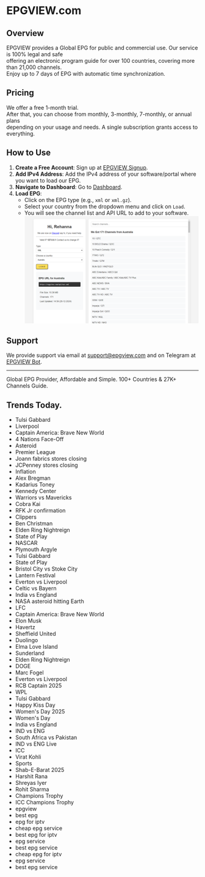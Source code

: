# EPGVIEW.com



## Overview
EPGVIEW provides a Global EPG for public and commercial use. Our service is 100% legal and safe\
offering an electronic program guide for over 100 countries, covering more than 21,000 channels.\
Enjoy up to 7 days of EPG with automatic time synchronization.

## Pricing
We offer a free 1-month trial. \
After that, you can choose from monthly, 3-monthly, 7-monthly, or annual plans \
depending on your usage and needs. A single subscription grants access to everything.

## How to Use
1. **Create a Free Account**: Sign up at [EPGVIEW Signup](https://epgview.com/signup.php).
2. **Add IPv4 Address**: Add the IPv4 address of your software/portal where you want to load our EPG.
3. **Navigate to Dashboard**: Go to [Dashboard](https://epgview.com/dashboard.php).
4. **Load EPG**:
   - Click on the EPG type (e.g., `xml` or `xml.gz`).
   - Select your country from the dropdown menu and click on `Load`.
   - You will see the channel list and API URL to add to your software.
![EPGVIEW](img/dashboard.png)
## Support
We provide support via email at [support@epgview.com](mailto:support@epgview.com) and on Telegram at [EPGVIEW Bot](https://t.me/epgview_bot).

---

Global EPG Provider, Affordable and Simple. 100+ Countries & 27K+ Channels Guide.

## Trends Today.

- Tulsi Gabbard
- Liverpool
- Captain America: Brave New World
- 4 Nations Face-Off
- Asteroid
- Premier League
- Joann fabrics stores closing
- JCPenney stores closing
- Inflation
- Alex Bregman
- Kadarius Toney
- Kennedy Center
- Warriors vs Mavericks
- Cobra Kai
- RFK Jr confirmation
- Clippers
- Ben Christman
- Elden Ring Nightreign
- State of Play
- NASCAR
- Plymouth Argyle
- Tulsi Gabbard
- State of Play
- Bristol City vs Stoke City
- Lantern Festival
- Everton vs Liverpool
- Celtic vs Bayern
- India vs England
- NASA asteroid hitting Earth
- LFC
- Captain America: Brave New World
- Elon Musk
- Havertz
- Sheffield United
- Duolingo
- Elma Love Island
- Sunderland
- Elden Ring Nightreign
- DOGE
- Marc Fogel
- Everton vs Liverpool
- RCB Captain 2025
- WPL
- Tulsi Gabbard
- Happy Kiss Day
- Women's Day 2025
- Women's Day
- India vs England
- IND vs ENG
- South Africa vs Pakistan
- IND vs ENG Live
- ICC
- Virat Kohli
- Sports
- Shab-E-Barat 2025
- Harshit Rana
- Shreyas Iyer
- Rohit Sharma
- Champions Trophy
- ICC Champions Trophy
- epgview
- best epg
- epg for iptv
- cheap epg service
- best epg for iptv
- epg service
- best epg service
- cheap epg for iptv
- epg service
- best epg service
